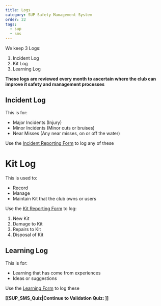```yaml
---
title: Logs
category: SUP Safety Management System
order: 22
tags:
  - sup
  - sms
---
```

We keep 3 Logs:
1. Incident Log
2. Kit Log
3. Learning Log

**These logs are reviewed every month to ascertain where the club can improve it safety and management processes**

## Incident Log
This is for:
- Major Incidents (Injury)
- Minor Incidents (Minor cuts or bruises)
- Near Misses (Any near misses, on or off the water)

Use the [Incident Reporting Form](https://forms.gle/xBZp5gB5kuuhig4YA) to log any of these

# Kit Log
This is used to:
- Record
- Manage
- Maintain
Kit that the club owns or users

Use the [Kit Reporting Form](https://forms.gle/ViqAmfApf2xAuQPb9) to log:
1. New Kit
2. Damage to Kit
3. Repairs to Kit
4. Disposal of Kit

## Learning Log
This is for:
- Learning that has come from experiences
- Ideas or suggestions

Use the [Learning Form](https://forms.gle/XBFcrvbguvrJfS7a7) to log these

**[[SUP_SMS_Quiz|Continue to Validation Quiz: ]]**
